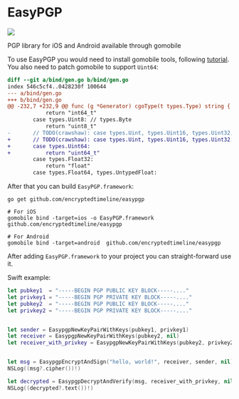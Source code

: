 # EasyPGP
<a href="https://godoc.org/github.com/EncryptedTimeline/EasyPGP"><img src="https://godoc.org/github.com/encryptedtimeline/easypgp?status.svg"></a>

PGP library for iOS and Android available through gomobile

To use EasyPGP you would need to install gomobile tools, following [tutorial](https://github.com/golang/go/wiki/Mobile).
You also need to patch gomobile to support `Uint64`:
```patch
diff --git a/bind/gen.go b/bind/gen.go
index 546c5cf4..0428230f 100644
--- a/bind/gen.go
+++ b/bind/gen.go
@@ -232,7 +232,9 @@ func (g *Generator) cgoType(t types.Type) string {
 			return "int64_t"
 		case types.Uint8: // types.Byte
 			return "uint8_t"
-		// TODO(crawshaw): case types.Uint, types.Uint16, types.Uint32, types.Uint64:
+		// TODO(crawshaw): case types.Uint, types.Uint16, types.Uint32:
+		case types.Uint64:
+			return "uint64_t"
 		case types.Float32:
 			return "float"
 		case types.Float64, types.UntypedFloat:
```


After that you can build `EasyPGP.framework`:

```
go get github.com/encryptedtimeline/easypgp

# For iOS
gomobile bind -target=ios -o EasyPGP.framework  github.com/encryptedtimeline/easypgp

# For Android
gomobile bind -target=android  github.com/encryptedtimeline/easypgp
```

After adding `EasyPGP.framework` to your project you can straight-forward use it.

Swift example:

```swift
let pubkey1  = "-----BEGIN PGP PUBLIC KEY BLOCK-----...."
let privkey1 = "-----BEGIN PGP PRIVATE KEY BLOCK-----...."
let pubkey2  = "-----BEGIN PGP PUBLIC KEY BLOCK-----...."
let privkey2 = "-----BEGIN PGP PRIVATE KEY BLOCK-----...."


let sender = EasypgpNewKeyPairWithKeys(pubkey1, privkey1)
let receiver = EasypgpNewKeyPairWithKeys(pubkey2, nil)
let receiver_with_privkey = EasypgpNewKeyPairWithKeys(pubkey2, privkey2)


let msg = EasypgpEncryptAndSign("hello, world!", receiver, sender, nil)
NSLog((msg?.cipher())!)

let decrypted = EasypgpDecryptAndVerify(msg, receiver_with_privkey, nil)
NSLog((decrypted?.text())!)
```
